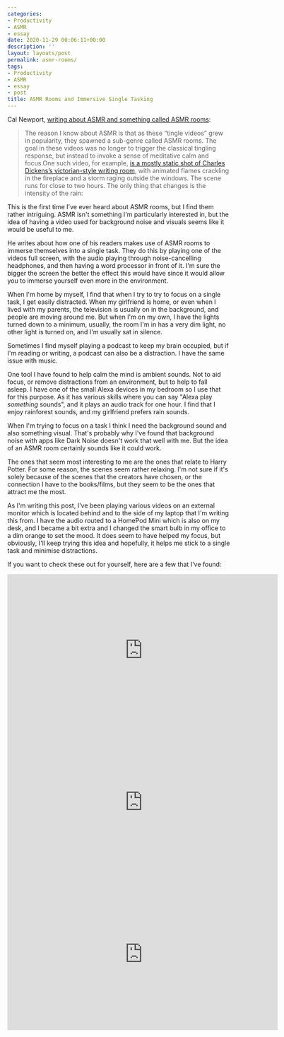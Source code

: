 ```yaml
---
categories:
- Productivity
- ASMR
- essay
date: 2020-11-29 00:06:11+00:00
description: ''
layout: layouts/post
permalink: asmr-rooms/
tags:
- Productivity
- ASMR
- essay
- post
title: ASMR Rooms and Immersive Single Tasking
---
```


Cal Newport, [writing about ASMR and something called ASMR rooms](https://www.calnewport.com/blog/2020/11/23/on-technology-and-focus-asmr-vr-and-the-first-steps-toward-immersive-single-tasking/):

> The reason I know about ASMR is that as these “tingle videos” grew in popularity, they spawned a sub-genre called ASMR rooms. The goal in these videos was no longer to trigger the classical tingling response, but instead to invoke a sense of meditative calm and focus.One such video, for example, [is a mostly static shot of Charles Dickens’s victorian-style writing room](https://www.youtube.com/watch?v=12SOBZWJPW4), with animated flames crackling in the fireplace and a storm raging outside the windows. The scene runs for close to two hours. The only thing that changes is the intensity of the rain:

This is the first time I've ever heard about ASMR rooms, but I find them rather intriguing. ASMR isn't something I'm particularly interested in, but the idea of having a video used for background noise and visuals seems like it would be useful to me.

He writes about how one of his readers makes use of ASMR rooms to immerse themselves into a single task. They do this by playing one of the videos full screen, with the audio playing through noise-cancelling headphones, and then having a word processor in front of it. I'm sure the bigger the screen the better the effect this would have since it would allow you to immerse yourself even more in the environment.

When I'm home by myself, I find that when I try to try to focus on a single task, I get easily distracted. When my girlfriend is home, or even when I lived with my parents, the television is usually on in the background, and people are moving around me. But when I'm on my own, I have the lights turned down to a minimum, usually, the room I'm in has a very dim light, no other light is turned on, and I'm usually sat in silence.

Sometimes I find myself playing a podcast to keep my brain occupied, but if I'm reading or writing, a podcast can also be a distraction. I have the same issue with music.

One tool I have found to help calm the mind is ambient sounds. Not to aid focus, or remove distractions from an environment, but to help to fall asleep. I have one of the small Alexa devices in my bedroom so I use that for this purpose. As it has various skills where you can say "Alexa play _something_ sounds", and it plays an audio track for one hour. I find that I enjoy rainforest sounds, and my girlfriend prefers rain sounds.

When I'm trying to focus on a task I think I need the background sound and also something visual. That's probably why I've found that background noise with apps like Dark Noise doesn't work that well with me. But the idea of an ASMR room certainly sounds like it could work.

The ones that seem most interesting to me are the ones that relate to Harry Potter. For some reason, the scenes seem rather relaxing. I'm not sure if it's solely because of the scenes that the creators have chosen, or the connection I have to the books/films, but they seem to be the ones that attract me the most.

As I'm writing this post, I've been playing various videos on an external monitor which is located behind and to the side of my laptop that I'm writing this from. I have the audio routed to a HomePod Mini which is also on my desk, and I became a bit extra and I changed the smart bulb in my office to a dim orange to set the mood. It does seem to have helped my focus, but obviously, I'll keep trying this idea and hopefully, it helps me stick to a single task and minimise distractions.

If you want to check these out for yourself, here are a few that I've found:

<iframe width="612" height="344" src="https://www.youtube.com/embed/ELNbciT5tYk?start=1079&feature=oembed" frameborder="0" allow="accelerometer; autoplay; clipboard-write; encrypted-media; gyroscope; picture-in-picture" allowfullscreen></iframe>

<iframe width="612" height="344" src="https://www.youtube.com/embed/1a_yo0LpWy8?feature=oembed" frameborder="0" allow="accelerometer; autoplay; clipboard-write; encrypted-media; gyroscope; picture-in-picture" allowfullscreen></iframe>

<iframe width="612" height="344" src="https://www.youtube.com/embed/pAHciSqi1-8?start=10&feature=oembed" frameborder="0" allow="accelerometer; autoplay; clipboard-write; encrypted-media; gyroscope; picture-in-picture" allowfullscreen></iframe>